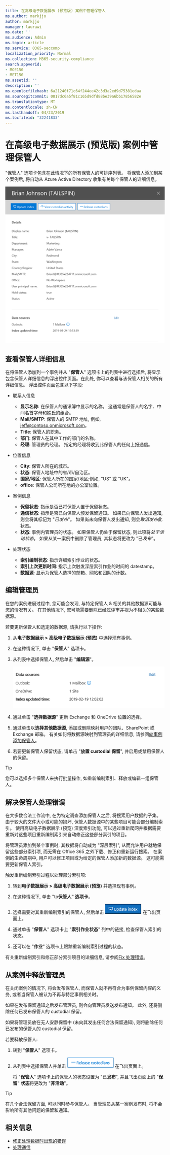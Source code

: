```yaml
---
title: 在高级电子数据展示 (预览版) 案例中管理保管人
ms.author: markjjo
author: markjjo
manager: laurawi
ms.date: ''
ms.audience: Admin
ms.topic: article
ms.service: O365-seccomp
localization_priority: Normal
ms.collection: M365-security-compliance
search.appverid:
- MOE150
- MET150
ms.assetid: ''
description: ''
ms.openlocfilehash: 6a21240f71c64f244ee42c3d3a2ed9d75381edaa
ms.sourcegitcommit: 0017dc6a5f81c165d9dfd88be39a6bb17856582e
ms.translationtype: MT
ms.contentlocale: zh-CN
ms.lasthandoff: 04/23/2019
ms.locfileid: "32241833"
---
```

# <a name="manage-custodians-in-an-advanced-ediscovery-preview-case"></a>在高级电子数据展示 (预览版) 案例中管理保管人

"保管人" 选项卡包含在此情况下的所有保管人的可排序列表。 将保管人添加到某个案例后, 将自动从 Azure Active Directory 收集有关每个保管人的详细信息。

![管理保管人](../media/CustodianDetails.PNG)

## <a name="viewing-custodian-details"></a>查看保管人详细信息

在将保管人添加到一个事例并从 "**保管人**" 选项卡上的列表中进行选择后, 将显示包含保管人详细信息的浮出控件页面。在此处, 你可以查看与该保管人相关的所有详细信息。 浮出控件页面包含以下字段:

- 联系人信息

  - **显示名称**: 在保管人的通讯簿中显示的名称。 这通常是保管人的名字、中间名首字母和姓氏的组合。
  - **Mail/SMTP**: 保管人的 SMTP 地址, 例如, jeff@contoso.onmicrosoft.com。  
  - **Title**: 保管人的职务。
  - **部门**: 保管人在其中工作的部门的名称。
  - **经理**: 管理员的经理。 指定的经理将收到此保管人的任何上报通信。
  
- 位置信息

  - **City**: 保管人所在的城市。
  - **状态**: 保管人地址中的省/市/自治区。
  - **国家/地区**: 保管人所在的国家/地区;例如, "US" 或 "UK"。
  - **office**: 保管人公司所在地的办公室位置。

- 案例信息

  - **保留状态**: 指示是否已将保管人置于保留状态。 
  - **通信状态**: 指示是否已向保管人颁发保留通知。 如果已向保管人发出通知, 则会将其标记为 "*已发布*"。 如果尚未向保管人发出通知, 则会*取消发布*此状态。 
  - **状态**: 事例内管理员的状态。 如果保管人仍处于保留状态, 则此项将*处于活动状态*。 如果从某一案例中删除了管理员, 其状态将更改为 "已*发布*"。 

- 处理状态

  - **索引编制状态**: 指示详细索引作业的状态。  
  - **索引上次更新时间**: 指示上次触发深层索引作业的时间的 datestamp。
  - **数据源**: 显示为保管人选择的邮箱、网站和团队的计数。

## <a name="editing-a-custodian"></a>编辑管理员

在您的案例进展过程中, 您可能会发现, 与特定保管人 & 相关的其他数据源可能与您的情况有关。 在其他情况下, 您可能需要删除已经过评审并视为不相关的某些数据源。

若要更新保管人和选定的数据源, 请执行以下操作:

1. 从**电子数据展示 > 高级电子数据展示 (预览)** 中选择现有事例。
  
2. 在这种情况下, 单击 "**保管人**" 选项卡。
  
3. 从列表中选择保管人, 然后单击 "**编辑源**"。

    ![编辑数据源](../media/EditCustodianDataSource.PNG)
  
4. 通过单击 "**选择数据源**" 更新 Exchange 和 OneDrive 位置的选择。
  
5. 通过单击以**选择其他数据源**, 添加或删除映射用户的团队、SharePoint 或 Exchange 邮箱。 有关如何将数据源映射到管理员的详细信息, 请参阅[向事例添加保管人](add-custodians-to-case.md)。
  
6. 若要更新保管人保留状态, 请单击 "**放置 custodial 保留**", 并启用或禁用保管人的保留。

> [!TIP]
> 您可以选择多个保管人来执行批量操作, 如重新编制索引、释放或编辑一组保管人。

## <a name="resolving-custodian-processing-errors"></a>解决保管人处理错误

在大多数合法工作流中, 在为特定调查添加保管人之后, 将搜索用户数据的子集。 由于较大的文件大小或可能的损坏, 保管人数据源中的某些项目可能会部分编制索引。 使用高级电子数据展示 (预览) 深度索引功能, 可以通过重新爬网并根据需要重新对这些项目重新编制索引来自动修正这些部分索引的项目。 

将管理员添加到某个事例时, 其数据将自动成为 "深层索引", 从而允许用户就地保留这些部分索引项, 而无需在 Office 365 之外下载、修正和重新运行搜索。 在案例的生命周期中, 用户可以修正项目或为给定的保管人添加新的数据源。 这可能需要更新保管人索引。 

触发重新编制索引过程以处理部分索引项:

1. 转到**电子数据展示 > 高级电子数据展示 (预览)** 并选择现有事例。

2. 在这种情况下, 单击 "to**保管人" 选项卡**。 

3. 选择需要对其重新编制索引的保管人, 然后单击 ![更新索引](../media/UpdateIndex.PNG) 在飞出页面上。

4. 通过单击 "**保管人**" 选项卡上 "**索引作业状态**" 列中的链接, 检查保管人索引的状态。  

5. 还可以在 "**作业**" 选项卡上跟踪重新编制索引过程的状态。

有关重新编制索引和修正部分索引项目的详细信息, 请参阅[Fix 处理错误](processing-data-for-case.md)。

## <a name="releasing-a-custodian-from-a-case"></a>从案例中释放管理员

在关闭案例的情况下, 将会发布保管人, 而保管人就不再符合为事例保留内容的义务, 或者当保管人被认为不再与特定事例相关时。 

如果在发布保留通知之后发布管理员, 则会向管理员发送发布通知。 此外, 还将删除任何已发布保管人的 custodial 保留。

如果将管理员放在无人安静保留中 (未向其发出任何合法保留通知), 则将删除任何已发布的保管人的 custodial 保留。  

若要释放保管人: 

1.  转到 "**保管人**" 选项卡。

2.  从列表中选择保管人并单击 ![发布管理员](../media/ReleaseCustodian.PNG) 在飞出页面上。

    将 "**保管人**" 选项卡上的保管人的状态设置为 "已**发布**", 并且飞出页面上的 "**保留" 状态**将更改为 "**非活动**"。 

> [!TIP]
> 在几个合法保留方面, 可以同时参与保管人。 当管理员从某一案例发布时, 将不会影响所有其他问题的保留和通知。

## <a name="related-information"></a>相关信息

 - [修正处理数据时出现的错误](error-remediation.md) 
- [处理通信](managing-custodian-communications.md)
